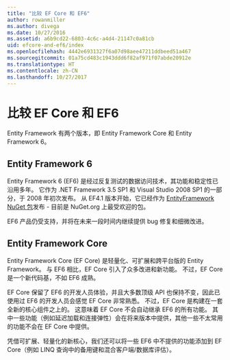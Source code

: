 ```yaml
---
title: "比较 EF Core 和 EF6"
author: rowanmiller
ms.author: divega
ms.date: 10/27/2016
ms.assetid: a6b9cd22-6803-4c6c-a4d4-21147c0a81cb
uid: efcore-and-ef6/index
ms.openlocfilehash: 4442e6931327f6a07d98aee47211ddbeed51a467
ms.sourcegitcommit: 01a75cd483c1943ddd6f82af971f07abde20912e
ms.translationtype: HT
ms.contentlocale: zh-CN
ms.lasthandoff: 10/27/2017
---
```

# <a name="compare-ef-core--ef6"></a>比较 EF Core 和 EF6

Entity Framework 有两个版本，即 Entity Framework Core 和 Entity Framework 6。

## <a name="entity-framework-6"></a>Entity Framework 6

Entity Framework 6 (EF6) 是经过反复测试的数据访问技术，其功能和稳定性已沿用多年。 它作为 .NET Framework 3.5 SP1 和 Visual Studio 2008 SP1 的一部分，于 2008 年初次发布。 从 EF4.1 版本开始，它已经作为 [EntityFramework NuGet 包](https://www.nuget.org/packages/EntityFramework/)发布 - 目前是 NuGet.org 上最受欢迎的包。

EF6 产品仍受支持，并将在未来一段时间内继续提供 bug 修复和细微改进。

## <a name="entity-framework-core"></a>Entity Framework Core

Entity Framework Core (EF Core) 是轻量化、可扩展和跨平台版的 Entity Framework。 与 EF6 相比，EF Core 引入了众多改进和新功能。 不过，EF Core 是一个新代码基，不如 EF6 成熟。

EF Core 保留了 EF6 的开发人员体验，并且大多数顶级 API 也保持不变，因此已使用过 EF6 的开发人员会感觉 EF Core 非常熟悉。 不过，EF Core 是构建在一套全新的核心组件之上的。 这意味着 EF Core 不会自动继承 EF6 的所有功能。 其中一些功能（例如延迟加载和连接弹性）会在将来版本中提供，其他一些不太常用的功能不会在 EF Core 中提供。

凭借可扩展、轻量化的新核心，我们还可以将一些 EF6 中不提供的功能添加到 EF Core（例如 LINQ 查询中的备用键和混合客户端/数据库评估）。
